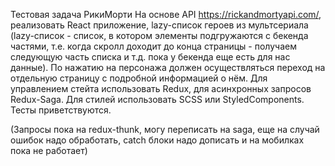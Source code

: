 Тестовая задача РикиМорти
На основе API https://rickandmortyapi.com/, реализовать React приложение, lazy-список героев из мультсериала (lazy-список - список, в котором элементы подгружаются с бекенда частями, т.е. когда скролл доходит до конца страницы - получаем следующую часть списка и т.д. пока у бекенда еще есть для нас данные).
По нажатию на персонажа должен осуществляться переход на отдельную страницу с подробной информацией о нём.
Для управлением стейта использовать Redux, для асинхронных запросов Redux-Saga. 
Для стилей использовать SCSS или StyledComponents.
Тесты приветствуются.

(Запросы пока на redux-thunk, могу переписать на saga,
еще на случай ошибок надо обработать, catch блоки надо дописать и на мобилках пока не работает)
